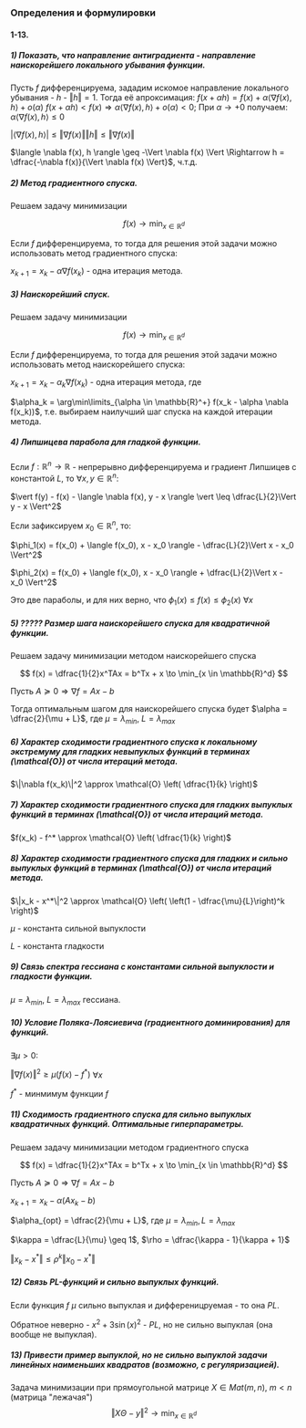 ### Определения и формулировки
#### 1-13.

##### 1) Показать, что направление антиградиента - направление наискорейшего локального убывания функции.

Пусть $f$ дифференцируема, зададим искомое направление локального убывания - $h$ - $\Vert h \Vert = 1$.
Тогда её апроксимация: $f(x + \alpha h) = f(x) + \alpha \langle \nabla f(x), h \rangle + o(\alpha)$
$f(x + \alpha h) < f(x) \Rightarrow \alpha  \langle \nabla f(x), h \rangle + o(\alpha) < 0$;
При $\alpha \rightarrow +0$ получаем: $\alpha \langle \nabla f(x), h \rangle \leq 0$

$\vert \langle \nabla f(x), h \rangle \vert \leq \Vert \nabla f(x) \Vert \Vert h \Vert \leq \Vert \nabla f(x) \Vert$

$\langle \nabla f(x), h \rangle \geq -\Vert \nabla f(x) \Vert \Rightarrow h = \dfrac{-\nabla f(x)}{\Vert \nabla f(x) \Vert}$, ч.т.д.

##### 2)  Метод градиентного спуска.

Решаем задачу минимизации 

$$
f(x) \to \min_{x \in \mathbb{R}^d}
$$

Если $f$ дифференцируема, то тогда для решения этой задачи можно использовать метод градиентного спуска:

$x_{k + 1} = x_k - \alpha \nabla f(x_k)$ - одна итерация метода.

##### 3)  Наискорейший спуск.

Решаем задачу минимизации 

$$
f(x) \to \min_{x \in \mathbb{R}^d}
$$

Если $f$ дифференцируема, то тогда для решения этой задачи можно использовать метод наискорейшего спуска:

$x_{k + 1} = x_k - \alpha_k \nabla f(x_k)$ - одна итерация метода, где

$\alpha_k = \arg\min\limits_{\alpha \in \mathbb{R}^+} f(x_k - \alpha \nabla f(x_k))$, т.е. выбираем наилучший шаг спуска на каждой итерации метода.

##### 4) Липшицева парабола для гладкой функции.

Если $f: \mathbb{R}^n \rightarrow \mathbb{R}$ - непрерывно дифференцируема и градиент Липшицев с константой $L$, то $\forall x, y \in \mathbb{R}^n$:

$\vert f(y) - f(x) - \langle \nabla f(x), y - x \rangle \vert \leq \dfrac{L}{2}\Vert y - x \Vert^2$

Если зафиксируем $x_0 \in \mathbb{R}^n$, то:

$\phi_1(x) = f(x_0) + \langle f(x_0), x - x_0 \rangle - \dfrac{L}{2}\Vert x - x_0 \Vert^2$


$\phi_2(x) = f(x_0) + \langle f(x_0), x - x_0 \rangle + \dfrac{L}{2}\Vert x - x_0 \Vert^2$

Это две параболы, и для них верно, что $\phi_1(x) \leq f(x) \leq \phi_2(x)$ $\forall x$

##### 5) ????? Размер шага наискорейшего спуска для квадратичной функции.

Решаем задачу минимизации методом наискорейшего спуска

$$
f(x) = \dfrac{1}{2}x^TAx = b^Tx + x \to \min_{x \in \mathbb{R}^d}
$$

Пусть $A \succeq 0 \Rightarrow \nabla f = Ax - b$

Тогда оптимальным шагом для наискорейшего спуска будет $\alpha = \dfrac{2}{\mu + L}$, где $\mu = \lambda_{min}$, $L = \lambda_{max}$

##### 6) Характер сходимости градиентного спуска к локальному экстремуму для гладких невыпуклых функций в терминах \(\mathcal{O}\) от числа итераций метода.

$\|\nabla f(x_k)\|^2 \approx \mathcal{O} \left( \dfrac{1}{k} \right)$


##### 7) Характер сходимости градиентного спуска для гладких выпуклых функций в терминах \(\mathcal{O}\) от числа итераций метода.

$f(x_k) - f^* \approx  \mathcal{O} \left( \dfrac{1}{k} \right)$


##### 8) Характер сходимости градиентного спуска для гладких и сильно выпуклых функций в терминах \(\mathcal{O}\) от числа итераций метода.

$\|x_k - x^*\|^2 \approx \mathcal{O} \left( \left(1 - \dfrac{\mu}{L}\right)^k \right)$

$\mu$ - константа сильной выпуклости

$L$ - константа гладкости

##### 9) Связь спектра гессиана с константами сильной выпуклости и гладкости функции.

$\mu = \lambda_{min}$, $L = \lambda_{max}$ гессиана.

##### 10) Условие Поляка-Лоясиевича (градиентного доминирования) для функций.

$\exists \mu > 0$:

$\Vert \nabla f(x) \Vert^2 \geq \mu(f(x) - f^*)$ $\forall x$

$f^*$ - минмимум функции $f$

##### 11) Сходимость градиентного спуска для сильно выпуклых квадратичных функций. Оптимальные гиперпараметры.

Решаем задачу минимизации методом градиентного спуска

$$
f(x) = \dfrac{1}{2}x^TAx = b^Tx + x \to \min_{x \in \mathbb{R}^d}
$$

Пусть $A \succeq 0 \Rightarrow \nabla f = Ax - b$


$x_{k + 1} = x_k - \alpha (Ax_k - b)$

$\alpha_{opt} = \dfrac{2}{\mu + L}$, где $\mu = \lambda_{min}, L = \lambda_{max}$

$\kappa = \dfrac{L}{\mu} \geq 1$, $\rho = \dfrac{\kappa - 1}{\kappa + 1}$

$\Vert x_k - x^* \Vert \leq \rho^k \Vert x_0 - x^* \Vert$

##### 12) Связь PL-функций и сильно выпуклых функций.

Если функция $f$ $\mu$ сильно выпуклая и дифференицруемая - то она $PL$.

Обратное неверно - $x^2 + 3\sin(x)^2$ - $PL$, но не сильно выпуклая (она вообще не выпуклая).

##### 13) Привести пример выпуклой, но не сильно выпуклой задачи линейных наименьших квадратов (возможно, с регуляризацией).

Задача минимизации при прямоугольной матрице $X \in Mat(m, n)$, $m < n$ (матрица "лежачая")
$$
\Vert X \Theta - y \Vert^2 \to \min_{x \in \mathbb{R}^d}
$$